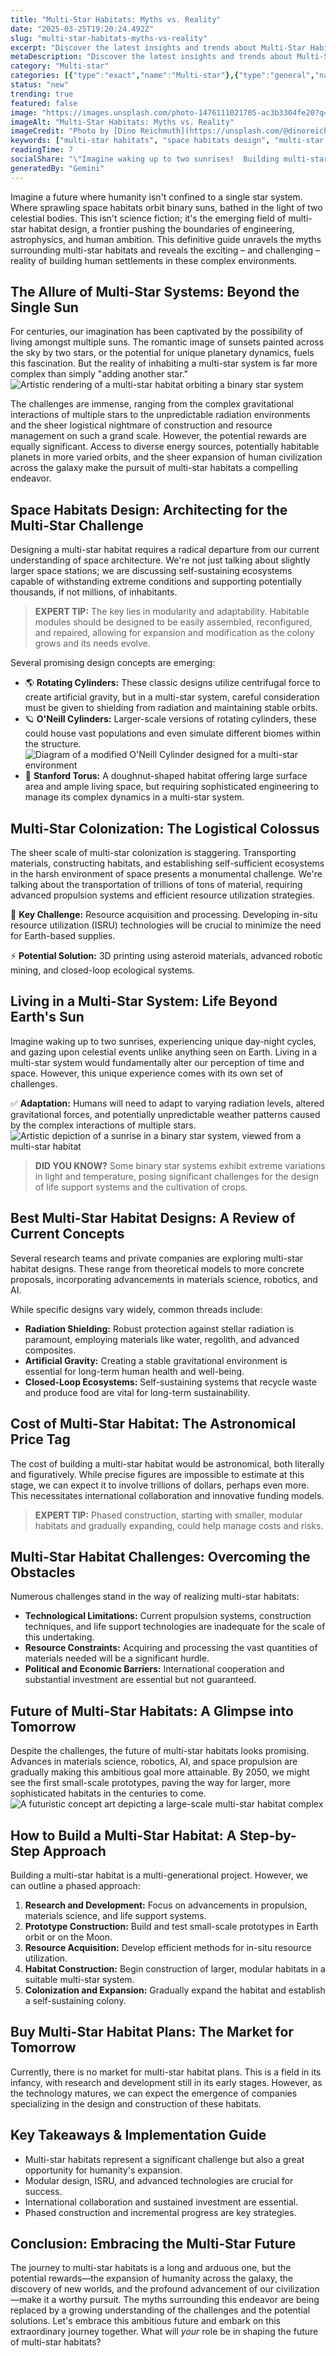 ```yaml
---
title: "Multi-Star Habitats: Myths vs. Reality"
date: "2025-03-25T19:20:24.492Z"
slug: "multi-star-habitats-myths-vs-reality"
excerpt: "Discover the latest insights and trends about Multi-Star Habitats. This comprehensive guide covers everything you need to know about Multi-Star Habitats in 2025."
metaDescription: "Discover the latest insights and trends about Multi-Star Habitats. This comprehensive guide covers everything you need to know about Multi-Star Habitats in..."
category: "Multi-star"
categories: [{"type":"exact","name":"Multi-star"},{"type":"general","name":"Space Colonization"},{"type":"medium","name":"Astrophysics"},{"type":"specific","name":"Orbital Mechanics"},{"type":"niche","name":"Gravity Assist"}]
status: "new"
trending: true
featured: false
image: "https://images.unsplash.com/photo-1476111021705-ac3b3304fe20?q=85&w=1200&fit=max&fm=webp&auto=compress"
imageAlt: "Multi-Star Habitats: Myths vs. Reality"
imageCredit: "Photo by [Dino Reichmuth](https://unsplash.com/@dinoreichmuth) on Unsplash"
keywords: ["multi-star habitats", "space habitats design", "multi-star colonization", "living in a multi-star system", "best multi-star habitat designs", "cost of multi-star habitat", "multi-star habitat challenges", "future of multi-star habitats", "how to build a multi-star habitat", "buy multi-star habitat plans"]
readingTime: 7
socialShare: "\"Imagine waking up to two sunrises!  Building multi-star habitats isn't just science fiction; it's the next giant leap for humankind, demanding innovation on an unprecedented scale.\""
generatedBy: "Gemini"
---
```




Imagine a future where humanity isn't confined to a single star system.  Where sprawling space habitats orbit binary suns, bathed in the light of two celestial bodies. This isn't science fiction; it's the emerging field of multi-star habitat design, a frontier pushing the boundaries of engineering, astrophysics, and human ambition. This definitive guide unravels the myths surrounding multi-star habitats and reveals the exciting – and challenging – reality of building human settlements in these complex environments.

## The Allure of Multi-Star Systems: Beyond the Single Sun

For centuries, our imagination has been captivated by the possibility of living amongst multiple suns.  The romantic image of sunsets painted across the sky by two stars, or the potential for unique planetary dynamics, fuels this fascination.  But the reality of inhabiting a multi-star system is far more complex than simply "adding another star."  ![Artistic rendering of a multi-star habitat orbiting a binary star system](https://images.unsplash.com/photo-1476111021705-ac3b3304fe20?q=85&w=1200&fit=max&fm=webp&auto=compress)

The challenges are immense, ranging from the complex gravitational interactions of multiple stars to the unpredictable radiation environments and the sheer logistical nightmare of construction and resource management on such a grand scale. However, the potential rewards are equally significant.  Access to diverse energy sources, potentially habitable planets in more varied orbits, and the sheer expansion of human civilization across the galaxy make the pursuit of multi-star habitats a compelling endeavor.

## Space Habitats Design:  Architecting for the Multi-Star Challenge

Designing a multi-star habitat requires a radical departure from our current understanding of space architecture.  We're not just talking about slightly larger space stations; we are discussing self-sustaining ecosystems capable of withstanding extreme conditions and supporting potentially thousands, if not millions, of inhabitants.

> **EXPERT TIP:**  The key lies in modularity and adaptability.  Habitable modules should be designed to be easily assembled, reconfigured, and repaired, allowing for expansion and modification as the colony grows and its needs evolve.

Several promising design concepts are emerging:

* 🌎 **Rotating Cylinders:**  These classic designs utilize centrifugal force to create artificial gravity, but in a multi-star system, careful consideration must be given to shielding from radiation and maintaining stable orbits.
* 🪐 **O'Neill Cylinders:**  Larger-scale versions of rotating cylinders, these could house vast populations and even simulate different biomes within the structure. ![Diagram of a modified O'Neill Cylinder designed for a multi-star environment](https://images.unsplash.com/photo-1477005264461-b0e201668d92?q=85&w=1200&fit=max&fm=webp&auto=compress)
* 🌌 **Stanford Torus:**  A doughnut-shaped habitat offering large surface area and ample living space, but requiring sophisticated engineering to manage its complex dynamics in a multi-star system.

## Multi-Star Colonization:  The Logistical Colossus

The sheer scale of multi-star colonization is staggering.  Transporting materials, constructing habitats, and establishing self-sufficient ecosystems in the harsh environment of space presents a monumental challenge.  We're talking about the transportation of trillions of tons of material, requiring advanced propulsion systems and efficient resource utilization strategies.

🔑 **Key Challenge:**  Resource acquisition and processing.  Developing in-situ resource utilization (ISRU) technologies will be crucial to minimize the need for Earth-based supplies.

⚡ **Potential Solution:**  3D printing using asteroid materials, advanced robotic mining, and closed-loop ecological systems.

## Living in a Multi-Star System:  Life Beyond Earth's Sun

Imagine waking up to two sunrises, experiencing unique day-night cycles, and gazing upon celestial events unlike anything seen on Earth.  Living in a multi-star system would fundamentally alter our perception of time and space.  However, this unique experience comes with its own set of challenges.

✅ **Adaptation:**  Humans will need to adapt to varying radiation levels, altered gravitational forces, and potentially unpredictable weather patterns caused by the complex interactions of multiple stars. ![Artistic depiction of a sunrise in a binary star system, viewed from a multi-star habitat](https://images.unsplash.com/photo-1516339901601-2e1b62dc0c45?q=85&w=1200&fit=max&fm=webp&auto=compress)

> **DID YOU KNOW?** Some binary star systems exhibit extreme variations in light and temperature, posing significant challenges for the design of life support systems and the cultivation of crops.

## Best Multi-Star Habitat Designs:  A Review of Current Concepts

Several research teams and private companies are exploring multi-star habitat designs.  These range from theoretical models to more concrete proposals, incorporating advancements in materials science, robotics, and AI.  

While specific designs vary widely, common threads include:

* **Radiation Shielding:**  Robust protection against stellar radiation is paramount, employing materials like water, regolith, and advanced composites.
* **Artificial Gravity:**  Creating a stable gravitational environment is essential for long-term human health and well-being.
* **Closed-Loop Ecosystems:**  Self-sustaining systems that recycle waste and produce food are vital for long-term sustainability.

## Cost of Multi-Star Habitat:  The Astronomical Price Tag

The cost of building a multi-star habitat would be astronomical, both literally and figuratively.  While precise figures are impossible to estimate at this stage, we can expect it to involve trillions of dollars, perhaps even more.  This necessitates international collaboration and innovative funding models.

> **EXPERT TIP:**  Phased construction, starting with smaller, modular habitats and gradually expanding, could help manage costs and risks.

## Multi-Star Habitat Challenges:  Overcoming the Obstacles

Numerous challenges stand in the way of realizing multi-star habitats:

* **Technological Limitations:**  Current propulsion systems, construction techniques, and life support technologies are inadequate for the scale of this undertaking.
* **Resource Constraints:**  Acquiring and processing the vast quantities of materials needed will be a significant hurdle.
* **Political and Economic Barriers:**  International cooperation and substantial investment are essential but not guaranteed.

## Future of Multi-Star Habitats:  A Glimpse into Tomorrow

Despite the challenges, the future of multi-star habitats looks promising.  Advances in materials science, robotics, AI, and space propulsion are gradually making this ambitious goal more attainable.  By 2050, we might see the first small-scale prototypes, paving the way for larger, more sophisticated habitats in the centuries to come.  ![A futuristic concept art depicting a large-scale multi-star habitat complex](https://images.unsplash.com/photo-1444080748397-f442aa95c3e5?q=85&w=1200&fit=max&fm=webp&auto=compress)

## How to Build a Multi-Star Habitat:  A Step-by-Step Approach

Building a multi-star habitat is a multi-generational project.  However, we can outline a phased approach:

1. **Research and Development:**  Focus on advancements in propulsion, materials science, and life support systems.
2. **Prototype Construction:**  Build and test small-scale prototypes in Earth orbit or on the Moon.
3. **Resource Acquisition:**  Develop efficient methods for in-situ resource utilization.
4. **Habitat Construction:**  Begin construction of larger, modular habitats in a suitable multi-star system.
5. **Colonization and Expansion:**  Gradually expand the habitat and establish a self-sustaining colony.

## Buy Multi-Star Habitat Plans:  The Market for Tomorrow

Currently, there is no market for multi-star habitat plans.  This is a field in its infancy, with research and development still in its early stages.  However, as the technology matures, we can expect the emergence of companies specializing in the design and construction of these habitats.

## Key Takeaways & Implementation Guide

* Multi-star habitats represent a significant challenge but also a great opportunity for humanity's expansion.
* Modular design, ISRU, and advanced technologies are crucial for success.
* International collaboration and sustained investment are essential.
* Phased construction and incremental progress are key strategies.

## Conclusion:  Embracing the Multi-Star Future

The journey to multi-star habitats is a long and arduous one, but the potential rewards—the expansion of humanity across the galaxy, the discovery of new worlds, and the profound advancement of our civilization—make it a worthy pursuit.  The myths surrounding this endeavor are being replaced by a growing understanding of the challenges and the potential solutions. Let's embrace this ambitious future and embark on this extraordinary journey together.  What will *your* role be in shaping the future of multi-star habitats?

